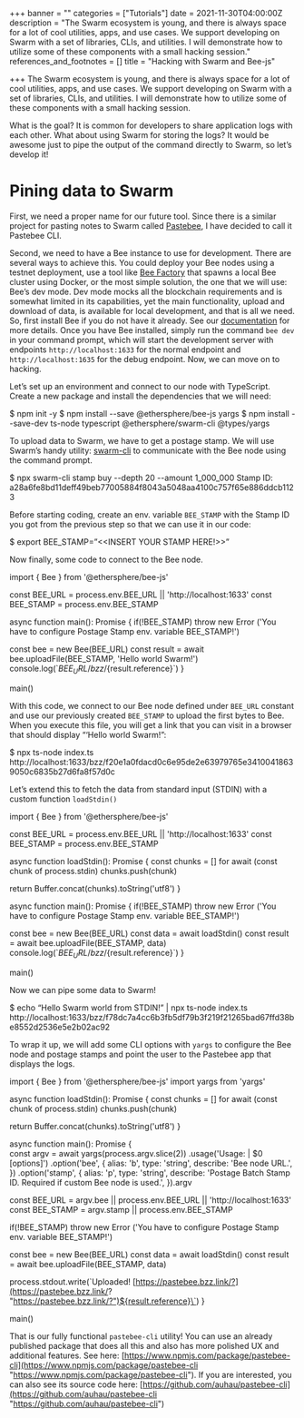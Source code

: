 +++
banner = ""
categories = ["Tutorials"]
date = 2021-11-30T04:00:00Z
description = "The Swarm ecosystem is young, and there is always space for a lot of cool utilities, apps, and use cases. We support developing on Swarm with a set of libraries, CLIs, and utilities. I will demonstrate how to utilize some of these components with a small hacking session."
references_and_footnotes = []
title = "Hacking with Swarm and Bee-js"

+++
The Swarm ecosystem is young, and there is always space for a lot of cool utilities, apps, and use cases. We support developing on Swarm with a set of libraries, CLIs, and utilities. I will demonstrate how to utilize some of these components with a small hacking session.

What is the goal? It is common for developers to share application logs with each other. What about using Swarm for storing the logs? It would be awesome just to pipe the output of the command directly to Swarm, so let’s develop it!

# Pining data to Swarm

First, we need a proper name for our future tool. Since there is a similar project for pasting notes to Swarm called [Pastebee](https://pastebee.com/), I have decided to call it Pastebee CLI.

Second, we need to have a Bee instance to use for development. There are several ways to achieve this. You could deploy your Bee nodes using a testnet deployment, use a tool like [Bee Factory](https://github.com/ethersphere/bee-factory/) that spawns a local Bee cluster using Docker, or the most simple solution, the one that we will use: Bee’s dev mode. Dev mode mocks all the blockchain requirements and is somewhat limited in its capabilities, yet the main functionality, upload and download of data, is available for local development, and that is all we need. So, first install Bee if you do not have it already. See our [documentation](https://docs.ethswarm.org/docs/installation/manual) for more details. Once you have Bee installed, simply run the command `bee dev` in your command prompt, which will start the development server with endpoints `http://localhost:1633` for the normal endpoint and `http://localhost:1635` for the debug endpoint. Now, we can move on to hacking.

Let’s set up an environment and connect to our node with TypeScript. Create a new package and install the dependencies that we will need:

$ npm init -y
$ npm install --save @ethersphere/bee-js yargs
$ npm install --save-dev ts-node typescript @ethersphere/swarm-cli @types/yargs

To upload data to Swarm, we have to get a postage stamp. We will use Swarm’s handy utility: [swarm-cli](https://github.com/ethersphere/swarm-cli) to communicate with the Bee node using the command prompt.

$ npx swarm-cli stamp buy --depth 20 --amount 1_000_000
Stamp ID: a28a6fe8bd11deff49beb77005884f8043a5048aa4100c757f65e886ddcb1123

Before starting coding, create an env. variable `BEE_STAMP` with the Stamp ID you got from the previous step so that we can use it in our code:

$ export BEE_STAMP=”<<INSERT YOUR STAMP HERE!>>”

Now finally, some code to connect to the Bee node.

 import { Bee } from '@ethersphere/bee-js'

const BEE_URL = process.env.BEE_URL || 'http://localhost:1633'
const BEE_STAMP =  process.env.BEE_STAMP

async function main(): Promise<void> {
  if(!BEE_STAMP) throw new Error ('You have to configure Postage Stamp env. variable BEE_STAMP!')
  
  const bee = new Bee(BEE_URL)
  const result = await bee.uploadFile(BEE_STAMP, 'Hello world Swarm!')
  console.log(\`${BEE_URL}/bzz/${result.reference}\`)
}

main()

With this code, we connect to our Bee node defined under `BEE_URL` constant and use our previously created `BEE_STAMP` to upload the first bytes to Bee. When you execute this file, you will get a link that you can visit in a browser that should display “‘Hello world Swarm!”:

$ npx ts-node index.ts  
http://localhost:1633/bzz/f20e1a0fdacd0c6e95de2e63979765e34100418639050c6835b27d6fa8f57d0c

Let’s extend this to fetch the data from standard input (STDIN) with a custom function `loadStdin()`

 import { Bee } from '@ethersphere/bee-js'

const BEE_URL = process.env.BEE_URL || 'http://localhost:1633'
const BEE_STAMP = process.env.BEE_STAMP

async function loadStdin(): Promise<string> {
  const chunks = \[\]
  for await (const chunk of process.stdin) chunks.push(chunk)

  return Buffer.concat(chunks).toString('utf8')
}

async function main(): Promise<void> {
  if(!BEE_STAMP) throw new Error ('You have to configure Postage Stamp env. variable BEE_STAMP!')
  
  const bee = new Bee(BEE_URL)
  const data = await loadStdin()
  const result = await bee.uploadFile(BEE_STAMP, data)
  console.log(\`${BEE_URL}/bzz/${result.reference}\`)
}

main()

Now we can pipe some data to Swarm!

$ echo “Hello Swarm world from STDIN!” |  npx ts-node index.ts
http://localhost:1633/bzz/f78dc7a4cc6b3fb5df79b3f219f21265bad67ffd38be8552d2536e5e2b02ac92

To wrap it up, we will add some CLI options with `yargs` to configure the Bee node and postage stamps and point the user to the Pastebee app that displays the logs.

  
 import { Bee } from '@ethersphere/bee-js'
import yargs from 'yargs'

async function loadStdin(): Promise<string> {
  const chunks = \[\]
  for await (const chunk of process.stdin) chunks.push(chunk)

  return Buffer.concat(chunks).toString('utf8')
}

async function main(): Promise<void> {  
  const argv = await yargs(process.argv.slice(2))
    .usage('Usage: <some STDOUT producing command> | $0 \[options\]')
    .option('bee', {
      alias: 'b',
      type: 'string',
      describe: 'Bee node URL.',
    })
    .option('stamp', {
      alias: 'p',
      type: 'string',
      describe: 'Postage Batch Stamp ID. Required if custom Bee node is used.',
    }).argv

  const BEE_URL = argv.bee || process.env.BEE_URL || 'http://localhost:1633'
  const BEE_STAMP =
    argv.stamp || process.env.BEE_STAMP
  
  if(!BEE_STAMP) throw new Error ('You have to configure Postage Stamp env. variable BEE_STAMP!')

  const bee = new Bee(BEE_URL)
  const data = await loadStdin()
  const result = await bee.uploadFile(BEE_STAMP, data)

  process.stdout.write(\`Uploaded! [https://pastebee.bzz.link/?](https://pastebee.bzz.link/? "https://pastebee.bzz.link/?")${result.reference}\`)
}

main()

  
That is our fully functional `pastebee-cli` utility! You can use an already published package that does all this and also has more polished UX and additional features. See here: [https://www.npmjs.com/package/pastebee-cli](https://www.npmjs.com/package/pastebee-cli "https://www.npmjs.com/package/pastebee-cli"). If you are interested, you can also see its source code here: [https://github.com/auhau/pastebee-cli](https://github.com/auhau/pastebee-cli "https://github.com/auhau/pastebee-cli")